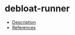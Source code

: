 # debloat-runner

- [Description](https://github.com/bakdata/ci-templates/tree/main/docs/actions/debloat-runner)
- [References](https://github.com/bakdata/ci-templates/tree/main/docs/actions/debloat-runner)
